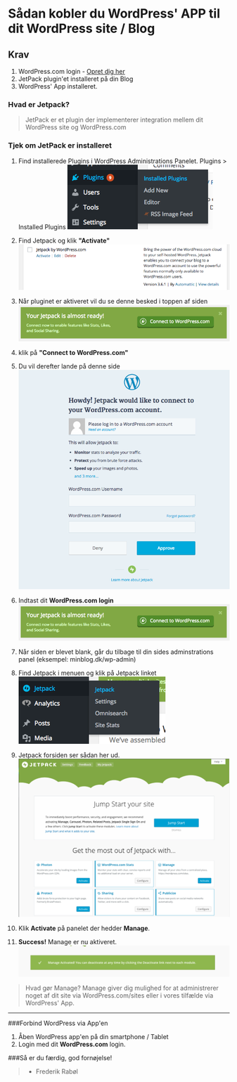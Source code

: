 # Sådan kobler du WordPress' APP til dit WordPress site / Blog

## Krav

1. WordPress.com login - [Opret dig her](https://wordpress.com/wp-login.php?register=true)
2. JetPack plugin'et installeret på din Blog
3. WordPress' App installeret.

### Hvad er Jetpack?
>JetPack er et plugin der implementerer integration mellem dit WordPress site og WordPress.com

### Tjek om JetPack er installeret
1. Find installerede Plugins i WordPress Administrations Panelet. Plugins > Installed Plugins
![Installed Plugins](img/select-plugin-list.png)

2. Find Jetpack og klik **"Activate"**
![JetPack plugin](img/jetpack-plugin.png)

3. Når pluginet er aktiveret vil du se denne besked i toppen af siden
![JetPack is ready](img/jetpack-is-ready.png)

4. klik på **"Connect to WordPress.com"**

5. Du vil derefter lande på denne side
![JetPack would like to connect to your WordPress.com account](img/connect-to-wordpress-page.png)

6. Indtast dit **WordPress.com login**
![JetPack would like to connect to your WordPress.com account](img/jetpack-is-ready.png)

7. Når siden er blevet blank, går du tilbage til din sides adminstrations panel (eksempel: minblog.dk/wp-admin)

8. Find Jetpack i menuen og klik på Jetpack linket
![JetPack i WordPress Administrations panelet](img/jetpack-menu.png)
9. Jetpack forsiden ser sådan her ud.
![Jetpack Forsiden i WordPress Administrations panelet](img/jetpack-page.png)
10. Klik **Activate** på panelet der hedder **Manage**.
11. **Success!** Manage er nu aktiveret.
![Manage er nu aktiveret](img/manage-activated.png)

>Hvad gør Manage?
>Manage giver dig mulighed for at administrerer noget af dit site via WordPress.com/sites eller i vores tilfælde via WordPress' App.

---

###Forbind WordPress via App'en

1. Åben WordPress app'en på din smartphone / Tablet
2. Login med dit **WordPress.com** login.

###Så er du færdig, god fornøjelse!
> - Frederik Rabøl


